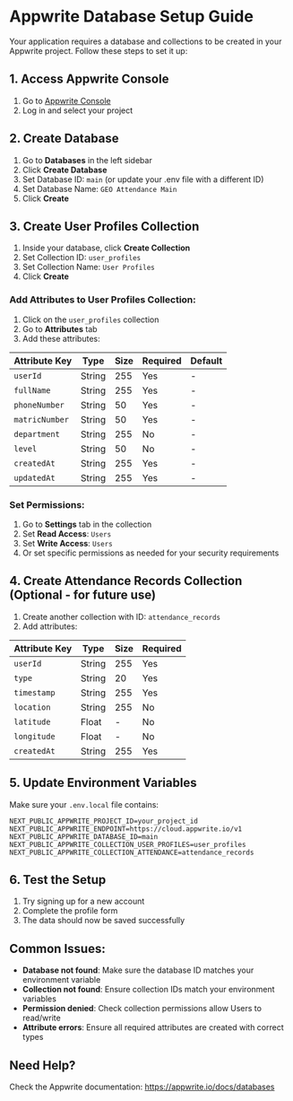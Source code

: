# Appwrite Database Setup Guide

Your application requires a database and collections to be created in your Appwrite project. Follow these steps to set it up:

## 1. Access Appwrite Console
1. Go to [Appwrite Console](https://cloud.appwrite.io/console)
2. Log in and select your project

## 2. Create Database
1. Go to **Databases** in the left sidebar
2. Click **Create Database**
3. Set Database ID: `main` (or update your .env file with a different ID)
4. Set Database Name: `GEO Attendance Main`
5. Click **Create**

## 3. Create User Profiles Collection
1. Inside your database, click **Create Collection**
2. Set Collection ID: `user_profiles`
3. Set Collection Name: `User Profiles`
4. Click **Create**

### Add Attributes to User Profiles Collection:
1. Click on the `user_profiles` collection
2. Go to **Attributes** tab
3. Add these attributes:

| Attribute Key | Type | Size | Required | Default |
|---------------|------|------|----------|---------|
| `userId` | String | 255 | Yes | - |
| `fullName` | String | 255 | Yes | - |
| `phoneNumber` | String | 50 | Yes | - |
| `matricNumber` | String | 50 | Yes | - |
| `department` | String | 255 | No | - |
| `level` | String | 50 | No | - |
| `createdAt` | String | 255 | Yes | - |
| `updatedAt` | String | 255 | Yes | - |

### Set Permissions:
1. Go to **Settings** tab in the collection
2. Set **Read Access**: `Users`
3. Set **Write Access**: `Users`
4. Or set specific permissions as needed for your security requirements

## 4. Create Attendance Records Collection (Optional - for future use)
1. Create another collection with ID: `attendance_records`
2. Add attributes:

| Attribute Key | Type | Size | Required |
|---------------|------|------|----------|
| `userId` | String | 255 | Yes |
| `type` | String | 20 | Yes |
| `timestamp` | String | 255 | Yes |
| `location` | String | 255 | No |
| `latitude` | Float | - | No |
| `longitude` | Float | - | No |
| `createdAt` | String | 255 | Yes |

## 5. Update Environment Variables
Make sure your `.env.local` file contains:
```
NEXT_PUBLIC_APPWRITE_PROJECT_ID=your_project_id
NEXT_PUBLIC_APPWRITE_ENDPOINT=https://cloud.appwrite.io/v1
NEXT_PUBLIC_APPWRITE_DATABASE_ID=main
NEXT_PUBLIC_APPWRITE_COLLECTION_USER_PROFILES=user_profiles
NEXT_PUBLIC_APPWRITE_COLLECTION_ATTENDANCE=attendance_records
```

## 6. Test the Setup
1. Try signing up for a new account
2. Complete the profile form
3. The data should now be saved successfully

## Common Issues:
- **Database not found**: Make sure the database ID matches your environment variable
- **Collection not found**: Ensure collection IDs match your environment variables
- **Permission denied**: Check collection permissions allow Users to read/write
- **Attribute errors**: Ensure all required attributes are created with correct types

## Need Help?
Check the Appwrite documentation: https://appwrite.io/docs/databases
